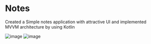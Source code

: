 # Notes

Created a Simple notes application with attractive UI and implemented MVVM architecture by using Kotlin

![image](https://github.com/Pavan3avn/Notes/assets/109913778/fc87f06d-c569-4c8c-a656-0914026d256c)
![image](https://github.com/Pavan3avn/Notes/assets/109913778/a5f4d8f7-6bc2-41a3-ad50-ab3f5e3e4ac1)

